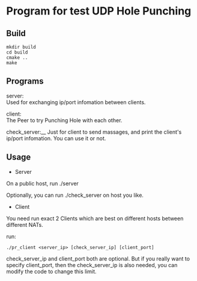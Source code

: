 # Program for test UDP Hole Punching

## Build

```
mkdir build
cd build
cmake ..
make
```

## Programs

server:  
Used for exchanging ip/port infomation between clients.

client:  
The Peer to try Punching Hole with each other.

check_server:__
Just for client to send massages, and print the client's ip/port infomation. You can use it or not.

## Usage

* Server

On a public host, run ./server

Optionally, you can run ./check_server on host you like.

* Client

You need run exact 2 Clients which are best on different hosts between different NATs.

run:

```
./pr_client <server_ip> [check_server_ip] [client_port]

```

check_server_ip and client_port both are optional. But if you really want to specify client_port, then the check_server_ip is also needed, you can modify the code to change this limit. 
